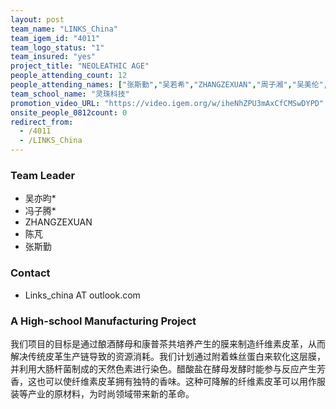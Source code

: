 ```yaml
---
layout: post
team_name: "LINKS_China"
team_igem_id: "4011"
team_logo_status: "1"
team_insured: "yes"
project_title: "NEOLEATHIC AGE"
people_attending_count: 12
people_attending_names: ["张斯勤","吴若希","ZHANGZEXUAN","周子湘","吴美伦","江雨泽","赵尹涵","陈芃","王博祥","周莎","余俊","王天翔"]
team_school_name: "灵珠科技"
promotion_video_URL: "https://video.igem.org/w/iheNhZPU3mAxCfCMSwDYPD"
onsite_people_0812count: 0
redirect_from:
  - /4011
  - /LINKS_China
---
```



### Team Leader
* 吴亦昀*
* 冯子腾*
* ZHANGZEXUAN
* 陈芃
* 张斯勤

### Contact
* Links_china AT outlook.com

### A High-school Manufacturing Project

我们项目的目标是通过酿酒酵母和康普茶共培养产生的膜来制造纤维素皮革，从而解决传统皮革生产链导致的资源消耗。我们计划通过附着蛛丝蛋白来软化这层膜，并利用大肠杆菌制成的天然色素进行染色。醋酸盐在酵母发酵时能参与反应产生芳香，这也可以使纤维素皮革拥有独特的香味。这种可降解的纤维素皮革可以用作服装等产业的原材料，为时尚领域带来新的革命。
